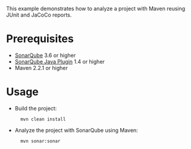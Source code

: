 This example demonstrates how to analyze a project with Maven reusing JUnit and JaCoCo reports.

Prerequisites
=============
* [SonarQube](http://www.sonarsource.org/downloads/) 3.6 or higher
* [SonarQube Java Plugin](http://docs.codehaus.org/x/KwChCw) 1.4 or higher
* Maven 2.2.1 or higher

Usage
=====
* Build the project:

        mvn clean install

* Analyze the project with SonarQube using Maven:

        mvn sonar:sonar



